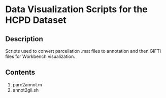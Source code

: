 # Data Visualization Scripts for the HCPD Dataset

## Description
Scripts used to convert parcellation .mat files to annotation and then GIFTI files for Workbench visualization.

## Contents
1. parc2annot.m
2. annot2gii.sh
